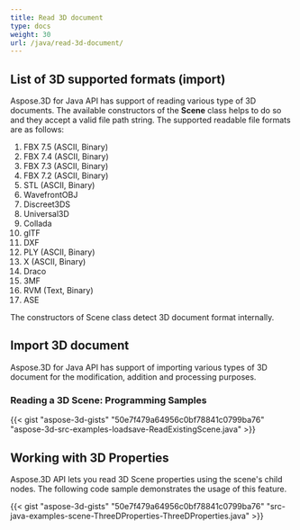 ```yaml
---
title: Read 3D document
type: docs
weight: 30
url: /java/read-3d-document/
---
```


## **List of 3D supported formats (import)**
Aspose.3D for Java API has support of reading various type of 3D documents. The available constructors of the **Scene** class helps to do so and they accept a valid file path string. The supported readable file formats are as follows:

1. FBX 7.5 (ASCII, Binary)
1. FBX 7.4 (ASCII, Binary)
1. FBX 7.3 (ASCII, Binary)
1. FBX 7.2 (ASCII, Binary)
1. STL (ASCII, Binary)
1. WavefrontOBJ
1. Discreet3DS
1. Universal3D
1. Collada
1. glTF
1. DXF
1. PLY (ASCII, Binary)
1. X (ASCII, Binary)
1. Draco
1. 3MF
1. RVM (Text, Binary)
1. ASE

The constructors of Scene class detect 3D document format internally.
## **Import 3D document**
Aspose.3D for Java API has support of importing various types of 3D document for the modification, addition and processing purposes.
### **Reading a 3D Scene: Programming Samples**
{{< gist "aspose-3d-gists" "50e7f479a64956c0bf78841c0799ba76" "aspose-3d-src-examples-loadsave-ReadExistingScene.java" >}}
## **Working with 3D Properties**
Aspose.3D API lets you read 3D Scene properties using the scene's child nodes. The following code sample demonstrates the usage of this feature.

{{< gist "aspose-3d-gists" "50e7f479a64956c0bf78841c0799ba76" "src-java-examples-scene-ThreeDProperties-ThreeDProperties.java" >}}


